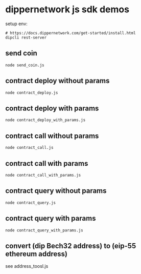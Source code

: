 # dippernetwork js sdk demos
setup env:
``` shell
# https://docs.dippernetwork.com/get-started/install.html
dipcli rest-server
```

## send coin
``` shell
node send_coin.js
```

## contract deploy without params
``` shell
node contract_deploy.js
```

## contract deploy with params
``` shell
node contract_deploy_with_params.js
```

## contract call without params
``` shell
node contract_call.js
```

## contract call with params
``` shell
node contract_call_with_params.js
```

## contract query without params
``` shell
node contract_query.js
```

## contract query with params
``` shell
node contract_query_with_params.js
```

## convert (dip Bech32 address) to (eip-55 ethereum address)
see address_toosl.js